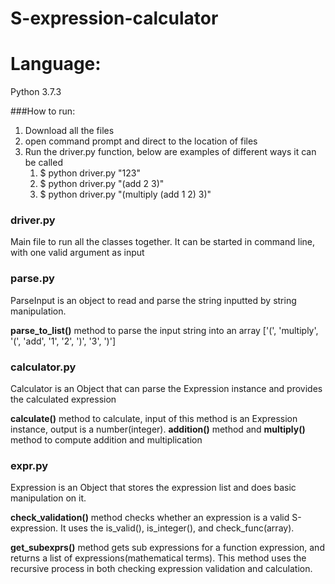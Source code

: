 # S-expression-calculator
# Language:
Python 3.7.3


###How to run:
1. Download all the files
2. open command prompt and direct to the location of files
3. Run the driver.py function, below are examples of different ways it can be called
    1. $ python driver.py "123"
    2. $ python driver.py "(add 2 3)"
    3. $ python driver.py "(multiply (add 1 2) 3)"

### driver.py
Main file to run all the classes together. 
It can be started in command line, with one valid argument as input

### parse.py
ParseInput is an object to read and parse the string inputted by string manipulation.

 **parse_to_list()** method to parse the input string into an array
['(', 'multiply', '(', 'add', '1', '2', ')', '3', ')']




### calculator.py
Calculator is an Object that can parse the Expression instance and provides the calculated expression

**calculate()** method to calculate, input of this method is an Expression instance, output is a number(integer).
**addition()** method and **multiply()** method to compute addition and multiplication



### expr.py
Expression is an Object that stores the expression list and does basic manipulation on it.

**check_validation()** method checks whether an expression is a valid S-expression. It uses the is_valid(), is_integer(), and check_func(array).

**get_subexprs()** method gets sub expressions for a function expression, and returns a list of expressions(mathematical terms). This method uses the recursive process in both checking expression validation and calculation.
